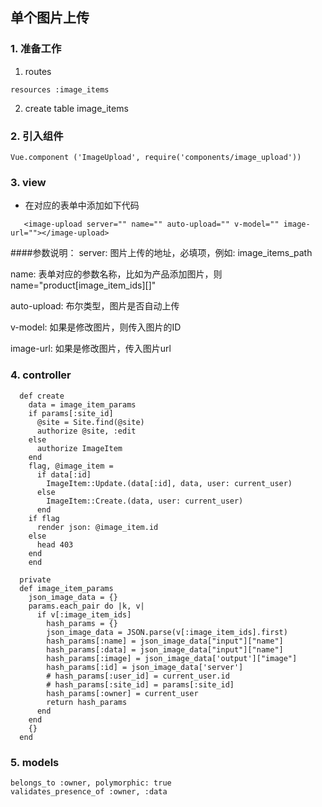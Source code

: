 ## 单个图片上传
### 1. 准备工作

  1. routes
  ```
  resources :image_items
  
  ```
  2. create table image_items

### 2. 引入组件
    
    Vue.component ('ImageUpload', require('components/image_upload'))


### 3. view
- 在对应的表单中添加如下代码
 
 ```
    <image-upload server="" name="" auto-upload="" v-model="" image-url=""></image-upload>
 ```

  ####参数说明：
  server: 图片上传的地址，必填项，例如: image_items_path
  
  name: 表单对应的参数名称，比如为产品添加图片，则name="product[image_item_ids][]"
  
  auto-upload: 布尔类型，图片是否自动上传
  
  v-model: 如果是修改图片，则传入图片的ID
  
  image-url: 如果是修改图片，传入图片url

### 4. controller

```
  def create
    data = image_item_params
    if params[:site_id]
      @site = Site.find(@site)
      authorize @site, :edit
    else
      authorize ImageItem
    end
    flag, @image_item =
      if data[:id]
        ImageItem::Update.(data[:id], data, user: current_user)
      else
        ImageItem::Create.(data, user: current_user)
      end
    if flag
      render json: @image_item.id
    else
      head 403
    end
    end
  
  private
  def image_item_params
    json_image_data = {}
    params.each_pair do |k, v|
      if v[:image_item_ids]
        hash_params = {}
        json_image_data = JSON.parse(v[:image_item_ids].first)
        hash_params[:name] = json_image_data["input"]["name"]
        hash_params[:data] = json_image_data["input"]["name"]
        hash_params[:image] = json_image_data['output']["image"]
        hash_params[:id] = json_image_data['server']
        # hash_params[:user_id] = current_user.id
        # hash_params[:site_id] = params[:site_id]
        hash_params[:owner] = current_user
        return hash_params
      end
    end
    {}
  end
```



### 5. models

  ```
  belongs_to :owner, polymorphic: true
validates_presence_of :owner, :data
  ```
